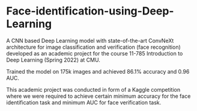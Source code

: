 # Face-identification-using-Deep-Learning

A CNN based Deep Learning model with state-of-the-art ConvNeXt architecture for image classification and verification (face recognition) developed as an academic project for the course 11-785 Introduction to Deep Learning (Spring 2022) at CMU.

Trained the model on 175k images and achieved 86.1% accuracy and 0.96 AUC.

This academic project was conducted in form of a Kaggle competition where we were required to achieve certain minimum accuracy for the face identification task and minimum AUC for face verification task.
